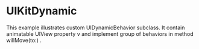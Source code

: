 # UIKitDynamic

This example illustrates custom UIDynamicBehavior subclass. It contain animatable UIView property v and implement group of behaviors in method willMove(to:) .
